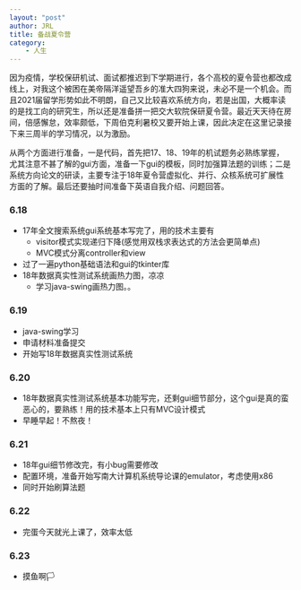 ```yaml
---
layout: "post"
author: JRL
title: 备战夏令营
category:
    - 人生
---
```


因为疫情，学校保研机试、面试都推迟到下学期进行，各个高校的夏令营也都改成线上，对我这个被困在美帝隔洋遥望吾乡的准大四狗来说，未必不是一个机会。而且2021届留学形势如此不明朗，自己又比较喜欢系统方向，若是出国，大概率读的是找工向的研究生，所以还是准备拼一把交大软院保研夏令营。最近天天待在房间，倍感懈怠，效率颇低，下周伯克利暑校又要开始上课，因此决定在这里记录接下来三周半的学习情况，以为激励。

从两个方面进行准备，一是代码，首先把17、18、19年的机试题务必熟练掌握，尤其注意不甚了解的gui方面，准备一下gui的模板，同时加强算法题的训练；二是系统方向论文的研读，主要专注于18年夏令营虚拟化、并行、众核系统可扩展性方面的了解。最后还要抽时间准备下英语自我介绍、问题回答。

### 6.18

+ 17年全文搜索系统gui系统基本写完了，用的技术主要有
  + visitor模式实现递归下降(感觉用双栈求表达式的方法会更简单点)
  + MVC模式分离controller和view
+ 过了一遍python基础语法和gui的tkinter库
+ 18年数据真实性测试系统画热力图，凉凉
  + 学习java-swing画热力图。。

### 6.19

+ java-swing学习
+ 申请材料准备提交
+ 开始写18年数据真实性测试系统

### 6.20

+ 18年数据真实性测试系统基本功能写完，还剩gui细节部分，这个gui是真的蛮恶心的，要熟练！用的技术基本上只有MVC设计模式
+ 早睡早起！不熬夜！

### 6.21

+ 18年gui细节修改完，有小bug需要修改
+ 配置环境，准备开始写南大计算机系统导论课的emulator，考虑使用x86
+ 同时开始刷算法题

### 6.22

+ 完蛋今天就光上课了，效率太低

### 6.23

+ 摸鱼啊🏳
